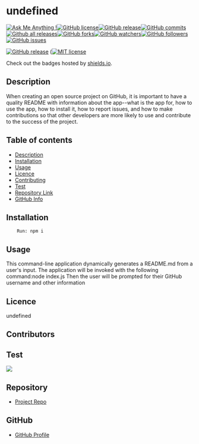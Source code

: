 # undefined


  [![Ask Me Anything !](https://img.shields.io/badge/Ask%20me-anything-1abc9c.svg)](https://GitHub.com/Naereen/ama)[![GitHub license](https://img.shields.io/github/license/Naereen/StrapDown.js.svg)](https://github.com/Naereen/StrapDown.js/blob/master/LICENSE)[![GitHub release](https://img.shields.io/github/release/Naereen/StrapDown.js.svg)](https://GitHub.com/Naereen/StrapDown.js/releases/)[![GitHub commits](https://img.shields.io/github/commits-since/Naereen/StrapDown.js/v1.0.0.svg)](https://GitHub.com/Naereen/StrapDown.js/commit/)[![Github all releases](https://img.shields.io/github/downloads/Naereen/StrapDown.js/total.svg)](https://GitHub.com/Naereen/StrapDown.js/releases/)[![GitHub forks](https://img.shields.io/github/forks/Naereen/StrapDown.js.svg?style=social&label=Fork&maxAge=2592000)](https://GitHub.com/Naereen/StrapDown.js/network/)[![GitHub watchers](https://img.shields.io/github/watchers/Naereen/StrapDown.js.svg?style=social&label=Watch&maxAge=2592000)](https://GitHub.com/Naereen/StrapDown.js/watchers/)[![GitHub followers](https://img.shields.io/github/followers/Naereen.svg?style=social&label=Follow&maxAge=2592000)](https://github.com/Naereen?tab=followers)[![GitHub issues](https://img.shields.io/github/issues/Naereen/StrapDown.js.svg)](https://GitHub.com/Naereen/StrapDown.js/issues/)

  [![GitHub release](https://img.shields.io/github/release/Naereen/StrapDown.js.svg)](https://GitHub.com/Naereen/StrapDown.js/releases/)
  ([![MIT license](https://img.shields.io/badge/License-MIT-blue.svg)](https://lbesson.mit-license.org/)
  
  
  Check out the badges hosted by [shields.io](https://shields.io/).
## Description 
When creating an open source project on GitHub, it is important to have a quality README with information about the app--what is the app for, how to use the app, how to install it, how to report issues, and how to make contributions so that other developers are more likely to use and contribute to the success of the project.

## Table of contents
- [Description](#Description)
- [Installation](#Installation)
- [Usage](#Usage)
- [Licence](#Licence)
- [Contributing](#Contributing)
- [Test](#Test)
- [Repository Link](#Repository)
- [GitHub Info](#GitHub) 
## Installation
        Run: npm i

## Usage
This command-line application dynamically generates a README.md from a user's input. The application will be invoked with the following command:node index.js Then the user will be prompted for their GitHub username and other information

## Licence
undefined

## Contributors


## Test
![](Develop\goodReadme.gif)

## Repository
- [Project Repo](https://github.com/Geovany17/goodReadmeGenerator)

## GitHub
- [GitHub Profile](undefined)

